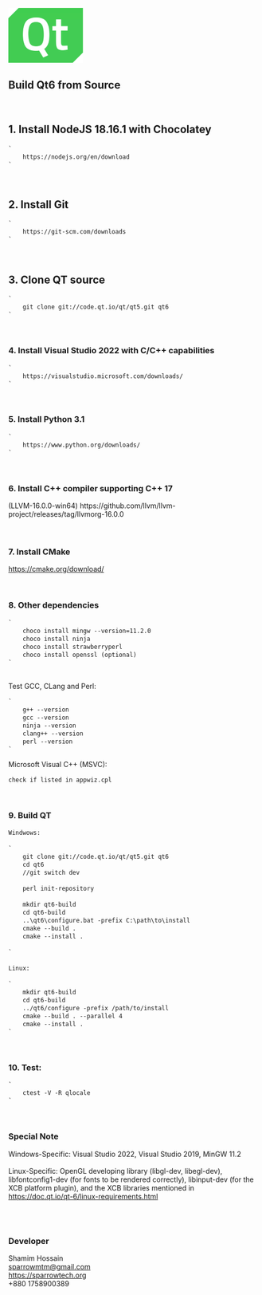 ![Build Qt6](/qt.png)

## Build Qt6 from Source

<br>

## 1. Install NodeJS 18.16.1 with Chocolatey

	`
		https://nodejs.org/en/download
	`

<br>

## 2. Install Git

	`
		https://git-scm.com/downloads
	`

<br>

## 3. Clone QT source

	`
		git clone git://code.qt.io/qt/qt5.git qt6
	`

<br>

### 4. Install Visual Studio 2022 with C/C++ capabilities

	`
		https://visualstudio.microsoft.com/downloads/
	`

<br>

### 5. Install Python 3.1

	`
		https://www.python.org/downloads/
	`

<br>

### 6. Install C++ compiler supporting C++ 17

<div>
	(LLVM-16.0.0-win64)
	https://github.com/llvm/llvm-project/releases/tag/llvmorg-16.0.0<br><br>
</div>
<br>

### 7. Install CMake

https://cmake.org/download/

<br>

### 8. Other dependencies
	
	`
		choco install mingw --version=11.2.0
		choco install ninja
		choco install strawberryperl
		choco install openssl (optional)
	`

<br>

<div>Test GCC, CLang and Perl:</div>

	`
		g++ --version	
		gcc --version
		ninja --version
		clang++ --version
		perl --version
	`

<div>Microsoft Visual C++ (MSVC):</div>

	check if listed in appwiz.cpl

<br>

### 9. Build QT

	Windwows:

	`
		git clone git://code.qt.io/qt/qt5.git qt6
		cd qt6
		//git switch dev

		perl init-repository

		mkdir qt6-build
		cd qt6-build
		..\qt6\configure.bat -prefix C:\path\to\install
		cmake --build .
		cmake --install .

	`

	Linux:

	`
		mkdir qt6-build
		cd qt6-build
		../qt6/configure -prefix /path/to/install
		cmake --build . --parallel 4
		cmake --install .
	`

<br>

### 10. Test:
	
	`
		ctest -V -R qlocale
	`

<br>

### Special Note

Windows-Specific: Visual Studio 2022, Visual Studio 2019, MinGW 11.2
<br><br>
Linux-Specific: OpenGL developing library (libgl-dev, libegl-dev), libfontconfig1-dev (for fonts to be rendered correctly), libinput-dev (for the XCB platform plugin), and the XCB libraries mentioned in https://doc.qt.io/qt-6/linux-requirements.html


<br><br>

### Developer

Shamim Hossain<br>
sparrowmtm@gmail.com<br>
https://sparrowtech.org<br>
+880 1758900389